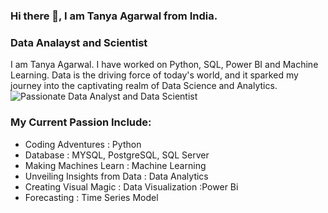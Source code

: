 ### Hi there 👋, I am Tanya Agarwal from India.
### Data Analayst and Scientist
I am Tanya Agarwal. I have worked on Python, SQL, Power BI and Machine Learning. Data is the driving force of today's world, and it sparked my journey into the captivating realm of Data Science and Analytics.
![Passionate Data Analyst and Data Scientist](https://material.hkust-gz.edu.cn/wp-content/uploads/2023/05/banner-data-science-analytics-2x-scaled.jpg)

### My Current Passion Include:
* Coding Adventures : Python
* Database : MYSQL, PostgreSQL, SQL Server
* Making Machines Learn : Machine Learning
* Unveiling Insights from Data : Data Analytics
* Creating Visual Magic : Data Visualization :Power Bi
* Forecasting : Time Series Model





